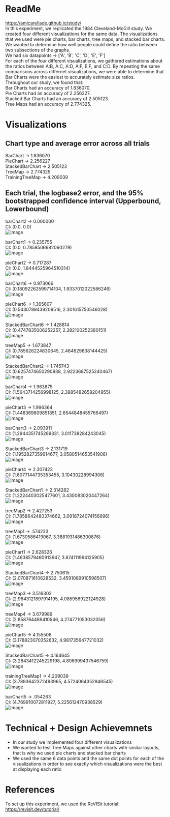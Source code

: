 # ReadMe
https://amicarellade.github.io/study/
<br />
In this experiment, we replicated the 1984 Cleveland-McGill study.
We created four different visualizations for the same data.
The visualizations that we used were pie charts, bar charts, tree maps, and stacked bar charts.
We wanted to determine how well people could define the ratio between two subsections of the graphs.
<br />
We had six datapoints -> ['A', 'B', 'C', 'D', 'E', 'F']
<br />
For each of the four different visualizations, we gathered estimations about the ratios between A:B, A:C, A:D, A:F, E:F, and C:D.
By repeating the same comparisons across differnet visualizations, we were able to determine that
Bar Charts were the easiest to accurately estimate size ratios.
<br />
Throughout our study, we found that: 
<br />
Bar Charts had an accuracy of 1.836070.
<br />
Pie Charts had an accuracy of 2.256227.
<br />
Stacked Bar Charts had an accuracy of 2.505123.
<br />
Tree Maps had an accuracy of 2.774325.


# Visualizations 
## Chart type and average error across all trials
BarChart -> 1.836070 
<br />
PieChart -> 2.256227
<br />
StackedBarChart -> 2.505123
<br />
TreeMap -> 2.774325
<br />
TrainingTreeMap -> 4.209039



## Each trial, the logbase2 error, and the 95% bootstrapped confidence interval (Upperbound, Lowerbound)
barChart2 -> 0.000000
<br />
CI: (0.0, 0.0)
<br />
![image](https://github.com/masonperham/study/assets/87674389/31885c31-6e1b-4866-bc49-fc758b9d87f6)


barChart1 -> 0.235755
<br />
CI: (0.0, 0.7858506682060279)
<br />
![image](https://github.com/masonperham/study/assets/87674389/e79fa2e6-5e39-4639-9884-7b6acc4f041e)


pieChart2 -> 0.717287
<br />
CI: (0.0, 1.8444525964510314)
<br />
![image](https://github.com/masonperham/study/assets/87674389/1b276a03-b9b6-4d36-aebf-26fcc417f074)


barChart6 -> 0.973066
<br />
CI: (0.18092262599714104, 1.9337012022586246)
<br />
![image](https://github.com/masonperham/study/assets/87674389/bedfcff3-5806-40c0-80f4-0ee908e95715)


pieChart6 -> 1.365607
<br />
CI: (0.5430789439209516, 2.301615750546028)
<br />
![image](https://github.com/masonperham/study/assets/87674389/7fa1531a-ac96-4846-bf12-890b9b301ece)


StackedBarChart6 -> 1.428814
<br />
CI: (0.4747835006252257, 2.382100252380151)
<br />
![image](https://github.com/masonperham/study/assets/87674389/ee5a11e6-60cf-4c92-9a9d-53e7158ef827)


treeMap5 -> 1.673847
<br />
CI: (0.785626224830645, 2.464629838144425)
<br />
![image](https://github.com/masonperham/study/assets/87674389/c635a595-1dc6-4545-8aee-7d57600fc622)


StackedBarChart2 -> 1.745743
<br />
CI: (0.6257474650290938, 2.9223687525240467)
<br />
![image](https://github.com/masonperham/study/assets/87674389/181d9e40-7209-4edc-998d-c1e41b111412)


barChart4 -> 1.963875
<br />
CI: (1.5643714256998125, 2.3885482658204955)
<br />
![image](https://github.com/masonperham/study/assets/87674389/9c7706bc-cfc1-404e-87f6-564d66d79e5d)


pieChart3 -> 1.996364
<br />
CI: (1.448369809851851, 2.6544848455766497)
<br />
![image](https://github.com/masonperham/study/assets/87674389/f8f824bb-5f08-41e2-a76d-31a12f22449e)


barChart3 -> 2.093911
<br />
CI: (1.2944351745269331, 3.011738284243045)
<br />
![image](https://github.com/masonperham/study/assets/87674389/bbf97b72-49af-4957-9c29-bf1bf6dfee2b)


StackedBarChart3 -> 2.131719
<br />
CI: (1.1952827359614677, 3.0580514653541906)
<br />
![image](https://github.com/masonperham/study/assets/87674389/e9dc6903-eb8f-4288-a02d-9810ca6af8b9)


pieChart4 -> 2.307423
<br />
CI: (1.6077144735353455, 3.10430228994306)
<br />
![image](https://github.com/masonperham/study/assets/87674389/6163e4c9-084d-49c1-8d69-ba3f364d66c7)


StackedBarChart1 -> 2.314282
<br />
CI: (1.2224403025477601, 3.430083020447264)
<br />
![image](https://github.com/masonperham/study/assets/87674389/069025bb-ee76-447e-8c2a-26963817a1e8)


treeMap2 -> 2.427253
<br />
CI: (1.7858642480374662, 3.0918724074156696)
<br />
![image](https://github.com/masonperham/study/assets/87674389/b2c4ede8-0e4a-41da-81a2-8953e15d829b)


treeMap1 -> .574233
<br />
CI: (1.6730586419067, 3.3881931486300876)
<br />
![image](https://github.com/masonperham/study/assets/87674389/30d4ec8e-2fe7-4e57-87b4-f26e0793f9dc)


pieChart1 -> 2.628326
<br />
CI: (1.4638579460913947, 3.874111964125905)
<br />
![image](https://github.com/masonperham/study/assets/87674389/c86b7001-9d0c-4557-bd0f-dcc715991e27)


StackedBarChart4 -> 2.750615
<br />
CI: (2.070871610628532, 3.4591089910598507)
<br />
![image](https://github.com/masonperham/study/assets/87674389/1b2175b7-9279-416b-ae81-ed0e95b0e4a4)


treeMap3 -> 3.516303
<br />
CI: (2.9643121897914195, 4.085956922124928)
<br />
![image](https://github.com/masonperham/study/assets/87674389/20e304b8-5c97-4538-bbd5-e3c4cc8cb224)


treeMap4 -> 3.679989
<br />
CI: (2.858764489410546, 4.274771053032056)
<br />
![image](https://github.com/masonperham/study/assets/87674389/5fced99d-8696-4808-b8c3-6408f4c5531d)


pieChart5 -> 4.155508
<br />
CI: (3.178823070352632, 4.981735647721032)
<br />
![image](https://github.com/masonperham/study/assets/87674389/5c4832d1-9e42-4c55-8975-5edba865327c)


StackedBarChart5 -> 4.164645
<br />
CI: (3.2843412245229198, 4.806999437546759)
<br />
![image](https://github.com/masonperham/study/assets/87674389/90a38d10-4d89-4c33-adbd-870dc30ec8e7)


trainingTreeMap1 -> 4.209039
<br />
CI: (3.7893642372493965, 4.5724064352946545)
<br />
![image](https://github.com/masonperham/study/assets/87674389/982c390b-67cc-4b3d-9115-f99f3fdd1c4c)

barChart5 -> .054263
<br />
CI: (4.769910072811927, 5.225612470938529)
<br />
![image](https://github.com/masonperham/study/assets/87674389/3783faeb-ceaf-48b2-afb0-6df5c4574e5d)


# Technical + Design Achievemnets 
- In our study we implemented four different visualizations
- We wanted to test Tree Maps against other charts with similar layouts, that is why we used pie charts and stacked bar charts
- We used the same 6 data points and the same dot points for each of the visualizations in order to see exactly which visualizations were the best at displaying each ratio


# References
To set up this experiment, we used the ReVISit tutorial: 
https://revisit.dev/tutorial/
